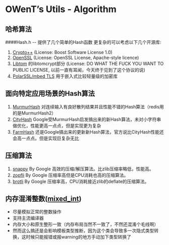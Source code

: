 OWenT’s Utils - Algorithm
=============

哈希算法
------
####Hash.h -- 提供了几个简单的Hash函数
更复杂的可以考虑以下几个开源库:

1. [Crypto++](http://www.cryptopp.com/) (License: Boost Software License 1.0)
2. [OpenSSL](http://www.openssl.org/) (License: OpenSSL License, Apache-style licence)
3. [Libtom](http://www.libtom.org) 的libtomcrypt部分 (License: DO WHAT THE FUCK YOU WANT TO PUBLIC LICENSE, 以前一直有耳闻，今天终于见到了这个协议的说)
4. [PolarSSL/mbed TLS](https://tls.mbed.org/) 用于嵌入式比较轻量级的加密库


面向特定应用场景的Hash算法
------

1. [MurmurHash](https://github.com/aappleby/smhasher) 对连续输入有良好散列结果并且性能不错的Hash算法（redis用的是MurmurHash2）
2. [CityHash](https://code.google.com/p/cityhash/) Google受MurmurHash启发搞出来的新Hash算法，未对小字符串做优化，性能更高一点点，但是实现更为复杂
3. [FarmHash](https://code.google.com/p/farmhash/) 还是Google搞出来的更新新Hash算法，官方说比CityHash性能还会高一点点。但是实现巨复杂无比

压缩算法
------
1. [snappy](https://github.com/google/snappy) By Google 高效的压缩/解压算法。比zlib压缩率略低，性能高。
2. [zopfli](https://github.com/google/zopfli) By Google 压缩率高但是CPU消耗也高的压缩算法。
3. [brotli](https://github.com/google/brotli) By Google 压缩率高，CPU消耗接近zlib的deflate的压缩算法。


内存混淆整数([mixed_int](mixed_int.h))
------
+ 尽量模拟正常的整数操作
+ 支持主流编译器
+ 内存大小和原生整形一致（内存布局当然不一致了，不然还混淆个毛线啊）
+ 然而这么搞还是会影响模板类型推断，因为这个类会导致多一次隐式类型转换，这时候只能报错或报warning的地方手动加下类型转换了
